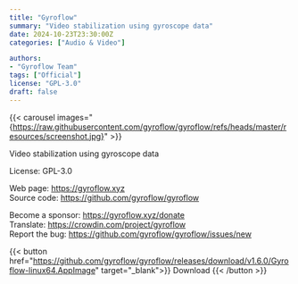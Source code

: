 ```yaml
---
title: "Gyroflow"
summary: "Video stabilization using gyroscope data"
date: 2024-10-23T23:30:00Z
categories: ["Audio & Video"]

authors:
- "Gyroflow Team"
tags: ["Official"]
license: "GPL-3.0"
draft: false
---
```


{{< carousel images="{https://raw.githubusercontent.com/gyroflow/gyroflow/refs/heads/master/resources/screenshot.jpg}" >}}

Video stabilization using gyroscope data

License: GPL-3.0

Web page: <https://gyroflow.xyz>  
Source code: <https://github.com/gyroflow/gyroflow>

Become a sponsor: <https://gyroflow.xyz/donate>  
Translate: <https://crowdin.com/project/gyroflow>  
Report the bug: <https://github.com/gyroflow/gyroflow/issues/new>  

{{< button href="https://github.com/gyroflow/gyroflow/releases/download/v1.6.0/Gyroflow-linux64.AppImage" target="_blank">}}
Download
{{< /button >}}